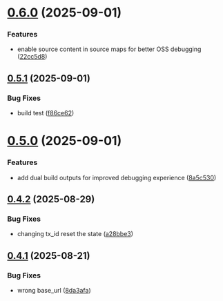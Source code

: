 # [0.6.0](https://github.com/kelet-ai/feedback-ui/compare/v0.5.1...v0.6.0) (2025-09-01)


### Features

* enable source content in source maps for better OSS debugging ([22cc5d8](https://github.com/kelet-ai/feedback-ui/commit/22cc5d85f92f005f1dcf714dcdd4c94c67b28c4a))



## [0.5.1](https://github.com/kelet-ai/feedback-ui/compare/v0.5.0...v0.5.1) (2025-09-01)


### Bug Fixes

* build test ([f86ce62](https://github.com/kelet-ai/feedback-ui/commit/f86ce62b6aaaf815f9e317cc4dba69e7329efab8))



# [0.5.0](https://github.com/kelet-ai/feedback-ui/compare/v0.4.2...v0.5.0) (2025-09-01)


### Features

* add dual build outputs for improved debugging experience ([8a5c530](https://github.com/kelet-ai/feedback-ui/commit/8a5c530a92309f657ee9095ee95ae86d516161ad))



## [0.4.2](https://github.com/kelet-ai/feedback-ui/compare/v0.4.1...v0.4.2) (2025-08-29)


### Bug Fixes

* changing tx_id reset the state ([a28bbe3](https://github.com/kelet-ai/feedback-ui/commit/a28bbe32412d0e4aa0a86d1ab080c7f158454ae1))



## [0.4.1](https://github.com/kelet-ai/feedback-ui/compare/v0.4.0...v0.4.1) (2025-08-21)


### Bug Fixes

* wrong base_url ([8da3afa](https://github.com/kelet-ai/feedback-ui/commit/8da3afaa09384e5745d97c458da3608b835f9635))



